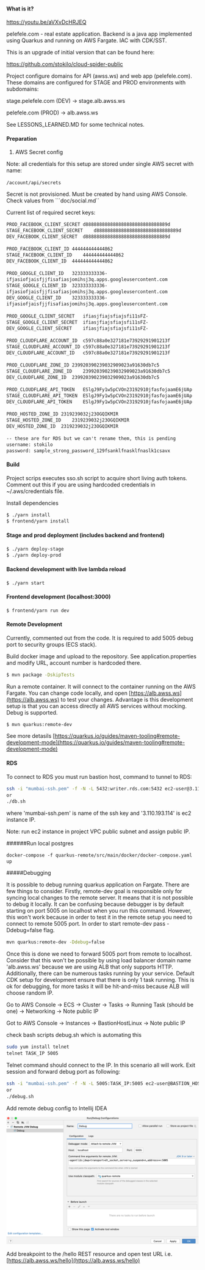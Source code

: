 #### What is it?

https://youtu.be/aVXvDcHRJEQ

pelefele.com - real estate application. Backend is a java app implemented using Quarkus and running on AWS Fargate.
IAC with CDK/SST. 

This is an upgrade of initial version that can be found here:

https://github.com/stokilo/cloud-spider-public

Project configure domains for API (awss.ws) and web app (pelefele.com). These domains are configured for STAGE and PROD
environments with subdomains:

stage.pelefele.com (DEV) -> stage.alb.awss.ws

pelefele.com (PROD) -> alb.awss.ws


See LESSONS_LEARNED.MD for some technical notes.


#### Preparation

1. AWS Secret config

Note: all credentials for this setup are stored under single AWS secret with name:

```/account/api/secrets```

Secret is not provisioned. Must be created by hand using AWS Console. Check values from ```doc/social.md``

Current list of required secret keys:

```
PROD_FACEBOOK_CLIENT_SECRET	d888888888888888888888888888889d
STAGE_FACEBOOK_CLIENT_SECRET	d888888888888888888888888888889d
DEV_FACEBOOK_CLIENT_SECRET	d888888888888888888888888888889d

PROD_FACEBOOK_CLIENT_ID	444444444444862
STAGE_FACEBOOK_CLIENT_ID	444444444444862
DEV_FACEBOOK_CLIENT_ID	444444444444862

PROD_GOOGLE_CLIENT_ID	323333333336-ifjasiofjaisfjjfisafiasjomihsj3q.apps.googleusercontent.com
STAGE_GOOGLE_CLIENT_ID	323333333336-ifjasiofjaisfjjfisafiasjomihsj3q.apps.googleusercontent.com
DEV_GOOGLE_CLIENT_ID	323333333336-ifjasiofjaisfjjfisafiasjomihsj3q.apps.googleusercontent.com

PROD_GOOGLE_CLIENT_SECRET	ifiasjfiajsfiajsfi11sFZ-
STAGE_GOOGLE_CLIENT_SECRET	ifiasjfiajsfiajsfi11sFZ-
DEV_GOOGLE_CLIENT_SECRET	ifiasjfiajsfiajsfi11sFZ-

PROD_CLOUDFLARE_ACCOUNT_ID	c597c88a0e327181e73929291901213f
STAGE_CLOUDFLARE_ACCOUNT_ID	c597c88a0e327181e73929291901213f
DEV_CLOUDFLARE_ACCOUNT_ID	c597c88a0e327181e73929291901213f

PROD_CLOUDFLARE_ZONE_ID	239920390239032909023a91630db7c5
STAGE_CLOUDFLARE_ZONE_ID	239920390239032909023a91630db7c5
DEV_CLOUDFLARE_ZONE_ID	239920390239032909023a91630db7c5

PROD_CLOUDFLARE_API_TOKEN	ESlgJ9Fy1w5pCVOn23192910jfasfojaamE6jUAp
STAGE_CLOUDFLARE_API_TOKEN	ESlgJ9Fy1w5pCVOn23192910jfasfojaamE6jUAp
DEV_CLOUDFLARE_API_TOKEN	ESlgJ9Fy1w5pCVOn23192910jfasfojaamE6jUAp

PROD_HOSTED_ZONE_ID	2319239032j23OGQIKMIR
STAGE_HOSTED_ZONE_ID	2319239032j23OGQIKMIR
DEV_HOSTED_ZONE_ID	2319239032j23OGQIKMIR

-- these are for RDS but we can't rename them, this is pending
username: stokilo
password: sample_strong_password_129fsanklfnasklfnaslk1csavx

```

#### Build

Project scrips executes sso.sh script to acquire short living auth tokens. Comment out this if you are using
hardcoded credentials in ~/.aws/credentials file. 

Install dependencies

```bash
$ ./yarn install
$ frontend/yarn install
```

#### Stage and prod deployment (includes backend and frontend)

```bash
$ ./yarn deploy-stage
$ ./yarn deploy-prod
```
#### Backend development with live lambda reload

```bash
$ ./yarn start
```

#### Frontend development (localhost:3000)
```bash
$ frontend/yarn run dev
```

#### Remote Development

Currently, commented out from the code. It is required to add 5005 debug port to security groups (ECS stack).

Build docker image and upload to the repository. See application.properties and modify URL, account number is hardcoded
there.

```bash
$ mvn package -DskipTests
```

Run a remote container. It will connect to the container running on the AWS Fargate. You can change code locally, and 
open [https://alb.awss.ws](https://alb.awss.ws) to test your changes. Advantage is this development setup is
that you can access directly all AWS services without mocking. Debug is supported.

```bash
$ mvn quarkus:remote-dev
```

See more detasils [https://quarkus.io/guides/maven-tooling#remote-development-mode](https://quarkus.io/guides/maven-tooling#remote-development-mode)

#### RDS
To connect to RDS you must run bastion host, command to tunnel to RDS:

```bash
ssh -i "mumbai-ssh.pem" -f -N -L 5432:writer.rds.com:5432 ec2-user@3.110.193.114 -v
or
./db.sh
```

where 'mumbai-ssh.pem' is name of the ssh key and '3.110.193.114' is ec2 instance IP.

Note: run ec2 instance in project VPC public subnet and assign public IP.

######Run local postgres

```
docker-compose -f quarkus-remote/src/main/docker/docker-compose.yaml up
```
#####Debugging 

It is possible to debug running quarkus application on Fargate. There are few things to consider.
Firstly, remote-dev goal is responsible only for syncing local changes to the remote server.
It means that it is not possible to debug it locally. It can be confusing because debugger is by default
starting on port 5005 on localhost when you run this command. However, this won't work because in order to
test it in the remote setup you need to connect to remote 5005 port. In order to start remote-dev pass
-Ddebug=false flag.

```bash
mvn quarkus:remote-dev -Ddebug=false
```

Once this is done we need to forward 5005 port from remote to localhost. Consider that this won't be possible
by using load balancer domain name 'alb.awss.ws' because we are using ALB that only supports HTTP.
Additionally, there can be numerous tasks running by your service. Default CDK setup for development ensure 
that there is only 1 task running. This is ok for debugging, for more tasks it will be hit-and-miss because
ALB will choose random IP.

Go to AWS Console -> ECS -> Cluster -> Tasks -> Running Task (should be one) -> Networking -> Note public IP

Got to AWS Console -> Instances -> BastionHostLinux -> Note public IP

check bash scripts debug.sh which is automating this

```bash
sudo yum install telnet
telnet TASK_IP 5005
```
Telnet command should connect to the IP. In this scenario all will work. Exit session and forward debug port
as following:

```bash
ssh -i "mumbai-ssh.pem" -f -N -L 5005:TASK_IP:5005 ec2-user@BASTION_HOST_IP -v
or
./debug.sh
```

Add remote debug config to Intellij IDEA

![doc/images/debug.png](doc/images/debug.png)

Add breakpoint to the /hello REST resource and open test URL i.e. [https://alb.awss.ws/hello](https://alb.awss.ws/hello)
